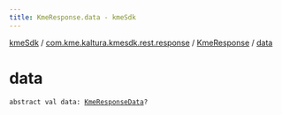```yaml
---
title: KmeResponse.data - kmeSdk
---
```


[kmeSdk](../../index.html) / [com.kme.kaltura.kmesdk.rest.response](../index.html) / [KmeResponse](index.html) / [data](./data.html)

# data

`abstract val data: `[`KmeResponseData`](../-kme-response-data/index.html)`?`